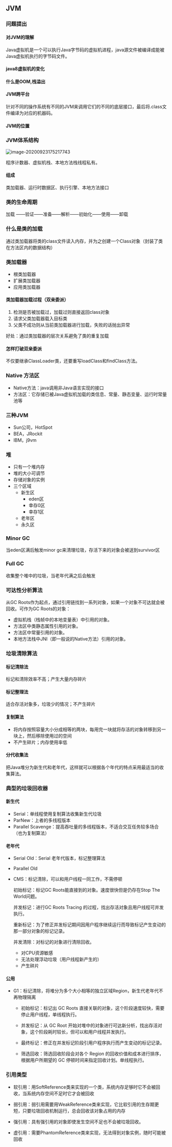 ## JVM

### 问题提出

#### 对JVM的理解

Java虚拟机是一个可以执行Java字节码的虚拟机进程，java源文件被编译成能被Java虚拟机执行的字节码文件。

#### java8虚拟机的变化



#### 什么是OOM,栈溢出



#### JVM跨平台

针对不同的操作系统有不同的JVM来调用它们的不同的底层接口，最后将.class文件编译为对应的机器码。

#### JVM的位置



### JVM体系结构

![image-20200923175217743](JVM.assets/image-20200923175217743-1603982210140.png)

程序计数器、虚拟机栈、本地方法栈线程私有。

#### 组成

类加载器、运行时数据区、执行引擎、本地方法接口

### 类的生命周期

加载 ——验证——准备——解析——初始化——使用——卸载

### 什么是类的加载

通过类加载器将类的class文件读入内存，并为之创建一个Class对象（封装了类在方法区内的数据结构）

### 类加载器

- 根类加载器
- 扩展类加载器
- 应用类加载器

#### 类加载器加载过程（双亲委派）

1. 检测是否被加载过，加载过则直接返回class对象
2. 请求父类加载器载入目标类
3. 父类不成功则从当前类加载器进行加载，失败的话抛出异常

好处：通过类加载器的层次关系避免了类的重复加载

#### 怎样打破双亲委派

不仅要继承ClassLoader类，还要重写loadClass和findClass方法。

### Native 方法区

- Native方法：java调用非Java语言实现的接口
- 方法区：它存储已被Java虚拟机加载的类信息、常量、静态变量、运行时常量池等

### 三种JVM

- Sun公司，HotSpot
- BEA，JRockit
- IBM，j9vm

### 堆

- 只有一个堆内存
- 堆的大小可调节
- 存储对象的实例
- 三个区域
	- 新生区
		- eden区
		- 幸存0区
		- 幸存1区
	- 老年区
	- 永久区

### Minor GC

当eden区满后触发minor gc来清理垃圾，存活下来的对象会被送到survivor区

### Full GC

收集整个堆中的垃圾，当老年代满之后会触发

### 可达性分析算法

从GC Roots作为起点，通过引用链找到一系列对象，如果一个对象不可达就会被回收。可作为GC Roots的对象：

- 虚拟机栈（栈帧中的本地变量表）中引用的对象。
- 方法区中类静态属性引用的对象。
- 方法区中常量引用的对象。
- 本地方法栈中JNI（即一般说的Native方法）引用的对象。

### 垃圾清除算法

#### 标记清除法

标记和清除效率不高；产生大量内存碎片

#### 标记整理法

适合存活对象多，垃圾少的情况；不产生碎片

#### 复制算法

- 将内存按照容量大小分成相等的两块，每用完一块就将存活的对象转移到另一块上，然后移除使用过的空间
- 不产生碎片；内存使用率低

#### 分代收集法

把Java堆分为新生代和老年代，这样就可以根据各个年代的特点采用最适当的收集算法。

### 典型的垃圾回收器

#### 新生代

- Serial：单线程使用复制算法收集新生代垃圾
- ParNew：上者的多线程版本
- Parallel Scavenge：提高吞吐量的多线程版本，不适合交互任务较多场合（也为复制算法）

#### 老年代

- Serial Old：Serial 老年代版本，标记整理算法

- Parallel Old

- CMS：标记清除，可以和用户线程一同工作，不需停顿

	初始标记：标记GC Roots能直接到的对象。速度很快但是仍存在Stop The World问题。

	并发标记：进行GC Roots Tracing 的过程，找出存活对象且用户线程可并发执行。

	重新标记：为了修正并发标记期间因用户程序继续运行而导致标记产生变动的那一部分对象的标记记录。

	并发清除：对标记的对象进行清除回收。

	- 对CPU资源敏感
	- 无法处理浮动垃圾（用户线程新产生的）
	- 产生碎片

#### 公用

- G1：标记清除，将堆分为多个大小相等的独立区域Region，新生代老年代不再物理隔离

	- 初始标记：标记出 GC Roots 直接关联的对象，这个阶段速度较快，需要停止用户线程，单线程执行。

	- 并发标记：从 GC Root 开始对堆中的对象进行可达新分析，找出存活对象，这个阶段耗时较长，但可以和用户线程并发执行。

	- 最终标记：修正在并发标记阶段引用户程序执行而产生变动的标记记录。

	- 筛选回收：筛选回收阶段会对各个 Region 的回收价值和成本进行排序，根据用户所期望的 GC 停顿时间来指定回收计划。单线程执行。

### 引用类型

- 软引用：用SoftReference类来实现的一个类，系统内存足够时它不会被回收，当系统内存空间不足时它才会被回收
- 弱引用：弱引用需要用WeakReference类来实现，它比软引用的生存期更短，只要垃圾回收机制运行，总会回收该对象占用的内存

- 强引用：具有强引用的对象即使发生空间不足也不会被垃圾回收。
- 虚引用：需要PhantomReference类来实现，无法得到对象实例，随时可能被回收